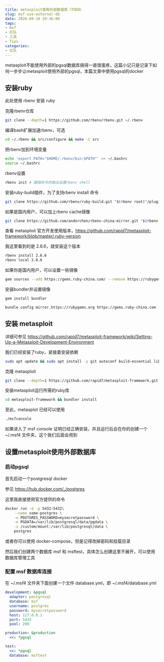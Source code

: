 ```yaml
---
title: metasploit使用外部数据库（TODO）
slug: msf-use-external-db
date: 2020-09-30 20:36:00
tags:
- msf
- 红队
- 工具
- Tips
categories:
- 红队
---
```


metasploit不能使用外部的pgsql数据库搞得一直很蛋疼，这篇小记只是记录下如何一步步让metasploit使用外部的pgsql，本篇文章中使用pgsql的docker

<!--more-->


## 安装ruby

此处使用 rbenv 安装 ruby

克隆rbenv仓库
```bash
git clone --depth=1 https://github.com/rbenv/rbenv.git ~/.rbenv
```

编译bash扩展加速rbenv，可选

```bash
cd ~/.rbenv && src/configure && make -C src
```

把rbenv加到环境变量

```bash
echo 'export PATH="$HOME/.rbenv/bin:$PATH"' >> ~/.bashrc
source ~/.bashrc
```

rbenv设置

```bash
rbenv init # 跟随命令的输出设置rbenv shell
```

安装ruby-build插件，为了支持rbenv install 命令

```bash
git clone https://github.com/rbenv/ruby-build.git "$(rbenv root)"/plugins/ruby-build
```

如果是国内用户，可以加上rbenv cache镜像

```bash
git clone https://github.com/andorchen/rbenv-china-mirror.git "$(rbenv root)"/plugins/rbenv-china-mirror
```

查看 metasploit 官方开发使用版本，https://github.com/rapid7/metasploit-framework/blob/master/.ruby-version

我这里看到的是 2.6.6，就安装这个版本

```bash
rbenv install 2.6.6
rbenv local 2.6.6
```

如果你是国内用户，可以设置一些镜像


```bash
gem sources --add https://gems.ruby-china.com/ --remove https://rubygems.org/
```

安装bundler并设置镜像

```bash
gem install bundler

bundle config mirror.https://rubygems.org https://gems.ruby-china.com
```

## 安装 metasploit

详细可参见 https://github.com/rapid7/metasploit-framework/wiki/Setting-Up-a-Metasploit-Development-Environment

我们已经安装了ruby，紧接着安装依赖

```bash
sudo apt update && sudo apt install -y git autoconf build-essential libpcap-dev libpq-dev zlib1g-dev libsqlite3-dev
```

克隆 metasploit

```bash
git clone --depth=1 https://github.com/rapid7/metasploit-framework.git
```

安装metasploit运行所需的ruby库

```bash
cd metasploit-framework && bundler install
```

至此，metasplot 已经可以使用

```bash
./msfconsole
```

如果进入了 msf console 证明已经正确安装，并且运行后会在你的创建一个 ~/.msf4 文件夹，这个我们后面会用到


## 设置metasploit使用外部数据库

### 启动pgsql

首先启动一个postgresql docker

参见 https://hub.docker.com/_/postgres

这里我直接使用官方提供的命令

```bash
docker run -d -p 5432:5432\
    --name some-postgres \
    -e POSTGRES_PASSWORD=mysecretpassword \
    -e PGDATA=/var/lib/postgresql/data/pgdata \
    -v /custom/mount:/var/lib/postgresql/data \
    postgres
```

或者你可以使用 docker-compose，但是记得改掉密码和挂载目录

然后我们创建两个数据库 msf 和 msftest，具体怎么创建这里不展开，可以使用数据库管理工具

### 配置 msf 数据库连接

在 ~/.msf4 文件夹下面创建一个文件 database.yml，即 ~/.msf4/database.yml

```yaml
development: &pgsql
  adapter: postgresql
  database: msf
  username: postgres
  password: mysecretpassword
  host: 127.0.0.1
  port: 5432
  pool: 200

production: &production
  <<: *pgsql

test:
  <<: *pgsql
  database: msftest
```